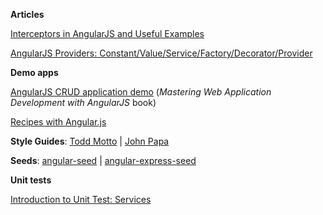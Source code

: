 **Articles**

[Interceptors in AngularJS and Useful Examples](http://www.webdeveasy.com/interceptors-in-angularjs-and-useful-examples/)

[AngularJS Providers: Constant/Value/Service/Factory/Decorator/Provider](https://gist.github.com/demisx/9605099)

**Demo apps**

[AngularJS CRUD application demo](https://github.com/angular-app/angular-app) (*Mastering Web Application Development with AngularJS* book)

[Recipes with Angular.js](https://github.com/fdietz/recipes-with-angular-js-examples)

**Style Guides**: [Todd Motto](https://github.com/toddmotto/angularjs-styleguide) | [John Papa](https://github.com/johnpapa/angular-styleguide)

**Seeds**: [angular-seed](https://github.com/angular/angular-seed) | [angular-express-seed](https://github.com/btford/angular-express-seed)

**Unit tests**

[Introduction to Unit Test: Services](http://angular-tips.com/blog/2014/06/introduction-to-unit-test-services/)
